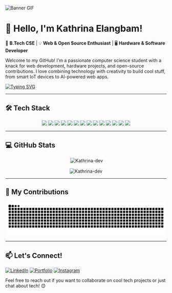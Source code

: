 ![Banner GIF](https://www.icegif.com/wp-content/uploads/2023/12/icegif-95.gif)

# 👋 Hello, I'm Kathrina Elangbam!
🚀 **B.Tech CSE** | 💡 **Web & Open Source Enthusiast** | 🖥️ **Hardware & Software Developer**

Welcome to my GitHub! I'm a passionate computer science student with a knack for web development, hardware projects, and open-source contributions. I love combining technology with creativity to build cool stuff, from smart IoT devices to AI-powered web apps. 

[![Typing SVG](https://readme-typing-svg.demolab.com?size=100&pause=1000&color=violet&center=true&vCenter=true&width=2000&height=200&lines=WEB+DEVELOPER;MERN+STACK;OPEN+SOURCE;IoT+ENTHUSIAST)](https://git.io/typing-svg)

---

## 🛠️ Tech Stack
<div align="center">
  <img width="50" height="auto" src="https://cdn.jsdelivr.net/gh/devicons/devicon@latest/icons/html5/html5-original.svg" />
  <img width="50" height="auto" src="https://cdn.jsdelivr.net/gh/devicons/devicon@latest/icons/css3/css3-original.svg" />
  <img width="50" height="auto" src="https://cdn.jsdelivr.net/gh/devicons/devicon@latest/icons/javascript/javascript-original.svg" />
  <img width="50" height="auto" src="https://cdn.jsdelivr.net/gh/devicons/devicon@latest/icons/react/react-original.svg" />
  <img width="50" height="auto" src="https://cdn.jsdelivr.net/gh/devicons/devicon@latest/icons/vitejs/vitejs-original.svg" />
  <img width="50" height="auto" src="https://cdn.jsdelivr.net/gh/devicons/devicon@latest/icons/reactrouter/reactrouter-original.svg" />
  <img width="50" height="auto" src="https://cdn.jsdelivr.net/gh/devicons/devicon@latest/icons/tailwindcss/tailwindcss-original.svg" />
  <img width="50" height="auto" src="https://cdn.jsdelivr.net/gh/devicons/devicon@latest/icons/nodejs/nodejs-original.svg" />
  <img width="50" height="auto" src="https://cdn.jsdelivr.net/gh/devicons/devicon@latest/icons/mongodb/mongodb-original-wordmark.svg" />
  <img width="50" height="auto" src="https://cdn.jsdelivr.net/gh/devicons/devicon@latest/icons/mongoose/mongoose-original.svg" />          
  <img width="50" height="auto" src="https://cdn.jsdelivr.net/gh/devicons/devicon@latest/icons/python/python-original.svg" />
  <img width="50" height="auto" src="https://cdn.jsdelivr.net/gh/devicons/devicon@latest/icons/java/java-original.svg" />
  <img width="50" height="auto" src="https://cdn.jsdelivr.net/gh/devicons/devicon@latest/icons/arduino/arduino-original.svg" />
  <img width="50" height="auto" src="https://cdn.jsdelivr.net/gh/devicons/devicon@latest/icons/raspberrypi/raspberrypi-original.svg" />          

          
</div> 

---

## 💻 GitHub Stats
<div align=center>
  
  <p>&nbsp;<img align="center"  width="400" height="190" src="https://github-readme-stats.vercel.app/api?username=Kathrina-dev&show_icons=true&locale=en&theme=synthwave" alt="Kathrina-dev" /></p>
  
  <img align="center"  width="350" height="auto" src="https://github-readme-stats.vercel.app/api/top-langs?username=Kathrina-dev&show_icons=true&locale=en&layout=compact&theme=synthwave" alt="Kathrina-dev" />

</div>

---

## 🌟 My Contributions
<div align=center>
  
  <img align="center" src="https://github.com/Kathrina-dev/Kathrina-dev/blob/output/github-contribution-grid-snake.svg" alt="light">
  
</div>

---

## 📫 Let's Connect! 
  
  [![LinkedIn](https://img.shields.io/badge/LinkedIn-blue?style=for-the-badge&logo=linkedin)](https://www.linkedin.com/in/kathrina-elangbam-03b6692b3/)
  [![Portfolio](https://img.shields.io/badge/Portfolio-222222?style=for-the-badge&logo=web)](https://kathrina-dev.github.io/Portfolio/)
  [![Instagram](https://img.shields.io/badge/Instagram-E4405F?style=for-the-badge&logo=instagram&logoColor=white)](https://www.instagram.com/kathrina_elangbam/)
  
  Feel free to reach out if you want to collaborate on cool tech projects or just chat about tech! 😊


